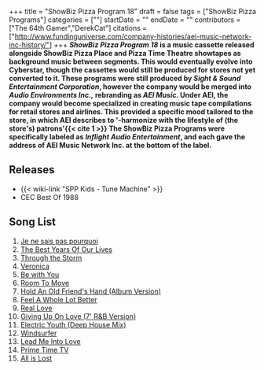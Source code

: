 +++
title = "ShowBiz Pizza Program 18"
draft = false
tags = ["ShowBiz Pizza Programs"]
categories = [""]
startDate = ""
endDate = ""
contributors = ["The 64th Gamer","DerekCat"]
citations = ["http://www.fundinguniverse.com/company-histories/aei-music-network-inc-history/"]
+++
***ShowBiz Pizza Program 18* is a music cassette released alongside ShowBiz Pizza Place and Pizza Time Theatre showtapes as background music between segments. This would eventually evolve into Cyberstar, though the cassettes would still be produced for stores not yet converted to it.
These programs were still produced by *Sight & Sound Entertainment Corporation*, however the company would be merged into *Audio Environments Inc.,* rebranding as *AEI Music*. Under AEI, the company would become specialized in creating music tape compilations for retail stores and airlines. This provided a specific mood tailored to the store, in which AEI describes to '-harmonize with the lifestyle of (the store's) patrons'{{< cite 1 >}} The ShowBiz Pizza Programs were specifically labeled as *Inflight Audio Entertainment*, and each gave the address of AEI Music Network Inc. at the bottom of the label.**

## Releases

- {{< wiki-link "SPP Kids - Tune Machine" >}}
- CEC Best Of 1988

## Song List

1.  [Je ne sais pas pourquoi](https://en.wikipedia.org/wiki/Je_ne_sais_pas_pourquoi)
2.  [The Best Years Of Our Lives](https://en.wikipedia.org/wiki/Best_Years_of_Our_Lives_(song))
3.  [Through the Storm](https://en.wikipedia.org/wiki/Through_the_Storm_(Aretha_Franklin_album))
4.  [Veronica](https://en.wikipedia.org/wiki/Veronica_(song))
5.  [Be with You](https://en.wikipedia.org/wiki/Be_with_You_(The_Bangles_song))
6.  [Room To Move](https://en.wikipedia.org/wiki/Room_to_Move)
7.  [Hold An Old Friend's Hand (Album Version)](https://en.wikipedia.org/wiki/Hold_an_Old_Friend%27s_Hand_(song))
8.  [Feel A Whole Lot Better](https://en.wikipedia.org/wiki/Full_Moon_Fever)
9.  [Real Love](https://en.wikipedia.org/wiki/Real_Love_(Jody_Watley_song))
10. [Giving Up On Love (7' R&B Version)](https://en.wikipedia.org/wiki/Giving_Up_on_Love)
11. [Electric Youth (Deep House Mix)](https://en.wikipedia.org/wiki/Electric_Youth_(song))
12. [Windsurfer](https://en.wikipedia.org/wiki/Mystery_Girl)
13. [Lead Me Into Love](https://en.wikipedia.org/wiki/Giving_You_the_Best_That_I_Got_(album))
14. [Prime Time TV](https://en.wikipedia.org/wiki/Prime_Time_TV_(song))
15. [All is Lost](https://en.wikipedia.org/wiki/Southern_Pacific_(band))
